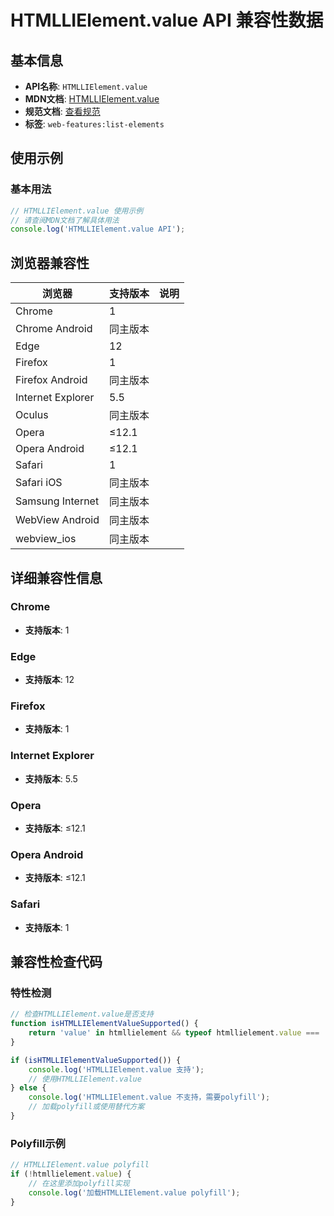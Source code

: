 # HTMLLIElement.value API 兼容性数据

## 基本信息

- **API名称**: `HTMLLIElement.value`
- **MDN文档**: [HTMLLIElement.value](https://developer.mozilla.org/docs/Web/API/HTMLLIElement/value)
- **规范文档**: [查看规范](https://html.spec.whatwg.org/multipage/grouping-content.html#dom-li-value)
- **标签**: `web-features:list-elements`

## 使用示例

### 基本用法

```javascript
// HTMLLIElement.value 使用示例
// 请查阅MDN文档了解具体用法
console.log('HTMLLIElement.value API');
```

## 浏览器兼容性

| 浏览器 | 支持版本 | 说明 |
|--------|----------|------|
| Chrome | 1 |  |
| Chrome Android | 同主版本 |  |
| Edge | 12 |  |
| Firefox | 1 |  |
| Firefox Android | 同主版本 |  |
| Internet Explorer | 5.5 |  |
| Oculus | 同主版本 |  |
| Opera | ≤12.1 |  |
| Opera Android | ≤12.1 |  |
| Safari | 1 |  |
| Safari iOS | 同主版本 |  |
| Samsung Internet | 同主版本 |  |
| WebView Android | 同主版本 |  |
| webview_ios | 同主版本 |  |

## 详细兼容性信息

### Chrome

- **支持版本**: 1

### Edge

- **支持版本**: 12

### Firefox

- **支持版本**: 1

### Internet Explorer

- **支持版本**: 5.5

### Opera

- **支持版本**: ≤12.1

### Opera Android

- **支持版本**: ≤12.1

### Safari

- **支持版本**: 1

## 兼容性检查代码

### 特性检测

```javascript
// 检查HTMLLIElement.value是否支持
function isHTMLLIElementValueSupported() {
    return 'value' in htmllielement && typeof htmllielement.value === 'function';
}

if (isHTMLLIElementValueSupported()) {
    console.log('HTMLLIElement.value 支持');
    // 使用HTMLLIElement.value
} else {
    console.log('HTMLLIElement.value 不支持，需要polyfill');
    // 加载polyfill或使用替代方案
}
```

### Polyfill示例

```javascript
// HTMLLIElement.value polyfill
if (!htmllielement.value) {
    // 在这里添加polyfill实现
    console.log('加载HTMLLIElement.value polyfill');
}
```

